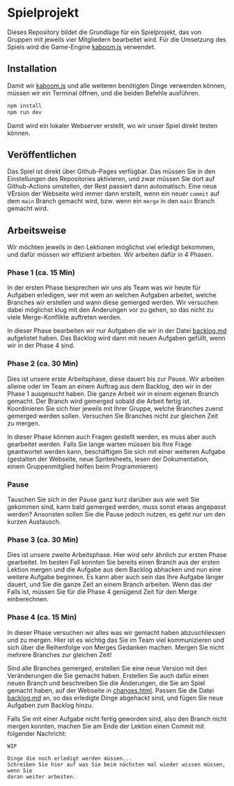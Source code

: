 # Spielprojekt

Dieses Repository bildet die Grundlage für ein Spielprojekt, das von Gruppen mit
jeweils vier Mitgliedern bearbeitet wird. Für die Umsetzung des Spiels wird die
Game-Engine [kaboom.js](https://kaboomjs.com/) verwendet.

## Installation

Damit wir [kaboom.js](https://kaboomjs.com/) und alle weiteren benötigten Dinge
verwenden können, müssen wir ein Terminal öffnen, und die beiden Befehle
ausführen.

```bash
npm install
npm run dev
```

Damit wird ein lokaler Webserver erstellt, wo wir unser Spiel direkt testen
können.

## Veröffentlichen

Das Spiel ist direkt über Github-Pages verfügbar. Das müssen Sie in den
Einstellungen des Repositories aktivieren, und zwar müssen Sie dort auf
Github-Actions umstellen, der Rest passiert dann automatisch. Eine neue VErsion
der Webseite wird immer dann erstellt, wenn ein neuer `commit` auf dem `main`
Branch gemacht wird, bzw. wenn ein `merge` in den `main` Branch gemacht wird.

## Arbeitsweise

Wir möchten jeweils in den Lektionen möglichst viel erledigt bekommen, und
dafür müssen wir effizient arbeiten. Wir arbeiten dafür in 4 Phasen.

### Phase 1 (ca. 15 Min)

In der ersten Phase besprechen wir uns als Team was wir heute für Aufgaben
erledigen, wer mit wem an welchen Aufgaben arbeitet, welche Branches wir
erstellen und wann diese gemerged werden. Wir versuchen dabei möglichst klug
mit den Änderungen vor zu gehen, so das nicht zu viele Merge-Konflikte
auftreten werden.

In dieser Phase bearbeiten wir nur Aufgaben die wir in der Datei
[backlog.md](backlog.md) aufgelistet haben. Das Backlog wird dann mit neuen
Aufgaben gefüllt, wenn wir in der Phase 4 sind.

### Phase 2 (ca. 30 Min)

Dies ist unsere erste Arbeitsphase, diese dauert bis zur Pause. Wir arbeiten
alleine oder im Team an einem Auftrag aus dem Backlog, den wir in der Phase 1
ausgesucht haben. Die ganze Arbeit wir in einem eigenen Branch gemacht. Der
Branch wird gemerged sobald die Arbeit fertig ist. Koordinieren Sie sich hier
jeweils mit Ihrer Gruppe, welche Branches zuerst gemerged werden sollen.
Versuchen Sie Branches nicht zur gleichen Zeit zu mergen.

In dieser Phase können auch Fragen gestellt werden, es muss aber auch
gearbeitet werden. Falls Sie lange warten müssen bis Ihre Frage geantwortet
werden kann, beschäftigen Sie sich mit einer weiteren Aufgabe (gestalten der
Webseite, neue Spritesheets, lesen der Dokumentation, einem Gruppenmitglied
helfen beim Programmieren)

### Pause

Tauschen Sie sich in der Pause ganz kurz darüber aus wie weit Sie gekommen
sind, kann bald gemerged werden, muss sonst etwas angepasst werden? Ansonsten
sollen Sie die Pause jedoch nutzen, es geht nur um den kurzen Austausch.

### Phase 3 (ca. 30 Min)

Dies ist unsere zweite Arbeitsphase. Hier wird sehr ähnlich zur ersten Phase
gearbeitet. Im besten Fall konnten Sie bereits einen Branch aus der ersten
Lektion mergen und die Aufgabe aus dem Backlog abhacken und nun eine weitere
Aufgabe beginnen. Es kann aber auch sein das Ihre Aufgabe länger dauert, und
Sie die ganze Zeit an einem Branch arbeiten. Wenn das der Falls ist, müssen Sie
für die Phase 4 genügend Zeit für den Merge einberechnen.

### Phase 4 (ca. 15 Min)

In dieser Phase versuchen wir alles was wir gemacht haben abzuschliessen und zu
mergen. Hier ist es wichtig das Sie im Team viel kommunizieren und sich über
die Reihenfolge von Merges Gedanken machen. Mergen Sie nicht mehrere Branches
zur gleichen Zeit!

Sind alle Branches gemerged, erstellen Sie eine neue Version mit den
Veränderungen die Sie gemacht haben. Erstellen Sie auch dafür einen neuen
Branch und beschreiben Sie die Änderungen, die Sie am Spiel gemacht haben, auf
der Webseite in [changes.html](changes.html). Passen Sie die Datei
[backlog.md](backlog.md) an, so das erledigte Dinge abgehackt sind, und fügen
Sie neue Aufgaben zum Backlog hinzu.

Falls Sie mit einer Aufgabe nicht fertig geworden sind, also den Branch nicht
mergen konnten, machen Sie am Ende der Lektion einen Commit mit folgender
Nachricht:

```text
WIP

Dinge die noch erledigt werden müssen...
Schreiben Sie hier auf was Sie beim nächsten mal wieder wissen müssen, wenn Sie
daran weiter arbeiten.
```
